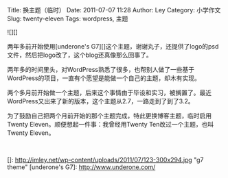 Title: 换主题（临时）
Date: 2011-07-07 11:28
Author: Ley
Category: 小学作文
Slug: twenty-eleven
Tags: wordpress, 主题

![][]

两年多前开始使用[underone's
G7][]这个主题，谢谢丸子，还提供了logo的psd文件，然后把logo改了，这个blog还真像那么回事了。

两年多的时间里头，对WordPress熟悉了很多，也帮别人做了一些基于WordPress的项目，一直有个愿望是能做一个自己的主题，却木有实现。

两个多月前开始做一个主题，后来这个事情由于毕设和实习，被搁置了。最近WordPress又出来了新的版本，这个主题从2.7，一路走到了到了3.2。

为了鼓励自己把两个月前开始的那个主题完成，特此更换博客主题，临时启用Twenty
Eleven。顺便想起一件事：我曾经用Twenty Ten改过一个主题，也叫Twenty
Eleven。

 

  []: http://imley.net/wp-content/uploads/2011/07/123-300x294.jpg
    "g7 theme"
  [underone's G7]: http://www.underone.com/
